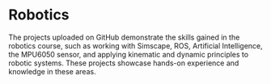 # Robotics

The projects uploaded on GitHub demonstrate the skills gained in the robotics course, such as working with Simscape, ROS, Artificial Intelligence, the MPU6050 sensor, and applying kinematic and dynamic principles to robotic systems. These projects showcase hands-on experience and knowledge in these areas.
